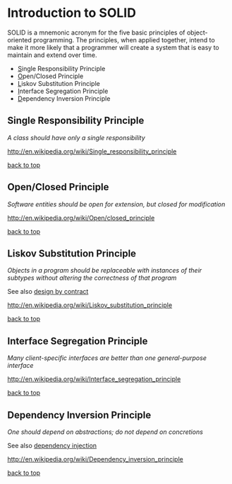 Introduction to SOLID
=====================

SOLID is a mnemonic acronym for the five basic principles of object-oriented programming. The principles, when applied together, intend to make it more likely that a programmer will create a system that is easy to maintain and extend over time.

- [S](#single-responsibility-principle)ingle Responsibility Principle
- [O](#openclosed-principle)pen/Closed Principle
- [L](#liskov-substitution-principle)iskov Substitution Principle
- [I](#interface-segregation-principle)nterface Segregation Principle
- [D](#dependency-inversion-principle)ependency Inversion Principle

## Single Responsibility Principle ##

*A class should have only a single responsibility*

http://en.wikipedia.org/wiki/Single_responsibility_principle

[back to top](#introduction-to-solid)

## Open/Closed Principle ##

*Software entities should be open for extension, but closed for modification*

http://en.wikipedia.org/wiki/Open/closed_principle

[back to top](#introduction-to-solid)

## Liskov Substitution Principle ##

*Objects in a program should be replaceable with instances of their subtypes without altering the correctness of that program*

See also [design by contract](http://en.wikipedia.org/wiki/Design_by_contract)

http://en.wikipedia.org/wiki/Liskov_substitution_principle

[back to top](#introduction-to-solid)

## Interface Segregation Principle ##

*Many client-specific interfaces are better than one general-purpose interface*

http://en.wikipedia.org/wiki/Interface_segregation_principle

[back to top](#introduction-to-solid)

## Dependency Inversion Principle ##

*One should depend on abstractions; do not depend on concretions*

See also [dependency injection](http://en.wikipedia.org/wiki/Dependency_injection)

http://en.wikipedia.org/wiki/Dependency_inversion_principle

[back to top](#introduction-to-solid)
